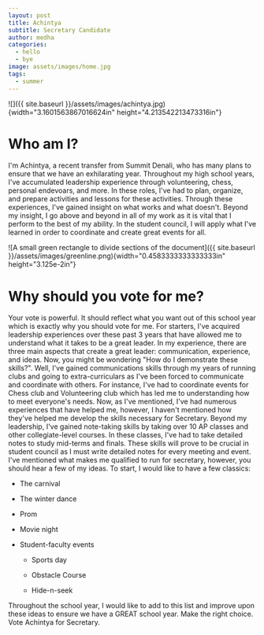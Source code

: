 ```yaml
---
layout: post
title: Achintya
subtitle: Secretary Candidate
author: medha
categories:
  - hello
  - bye
image: assets/images/home.jpg
tags:
  - summer
---
```


![]({{ site.baseurl }}/assets/images/achintya.jpg){width="3.1601563867016624in"
height="4.213542213473316in"}



# Who am I? 

I'm Achintya, a recent transfer from Summit Denali, who has many plans
to ensure that we have an exhilarating year. Throughout my high school
years, I've accumulated leadership experience through volunteering,
chess, personal endevoars, and more. In these roles, I've had to plan,
organize, and prepare activities and lessons for these activities.
Through these experiences, I've gained insight on what works and what
doesn't. Beyond my insight, I go above and beyond in all of my work as
it is vital that I perform to the best of my ability. In the student
council, I will apply what I've learned in order to coordinate and
create great events for all.

![A small green rectangle to divide sections of the
document]({{ site.baseurl }}/assets/images/greenline.png){width="0.4583333333333333in"
height="3.125e-2in"}

# Why should you vote for me? 

Your vote is powerful. It should reflect what you want out of this
school year which is exactly why you should vote for me. For starters,
I've acquired leadership experiences over these past 3 years that have
allowed me to understand what it takes to be a great leader. In my
experience, there are three main aspects that create a great leader:
communication, experience, and ideas. Now, you might be wondering "How
do I demonstrate these skills?". Well, I've gained communications skills
through my years of running clubs and going to extra-curriculars as I've
been forced to communicate and coordinate with others. For instance,
I've had to coordinate events for Chess club and Volunteering club which
has led me to understanding how to meet everyone's needs. Now, as I've
mentioned, I've had numerous experiences that have helped me, however, I
haven't mentioned how they've helped me develop the skills necessary for
Secretary. Beyond my leadership, I've gained note-taking skills by
taking over 10 AP classes and other collegiate-level courses. In these
classes, I've had to take detailed notes to study mid-terms and finals.
These skills will prove to be crucial in student council as I must write
detailed notes for every meeting and event. I've mentioned what makes me
qualified to run for secretary, however, you should hear a few of my
ideas. To start, I would like to have a few classics:

-   The carnival

-   The winter dance

-   Prom

-   Movie night

-   Student-faculty events

    -   Sports day

    -   Obstacle Course

    -   Hide-n-seek

Throughout the school year, I would like to add to this list and improve
upon these ideas to ensure we have a GREAT school year. Make the right
choice. Vote Achintya for Secretary.
